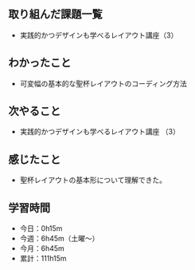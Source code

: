 ## 取り組んだ課題一覧
- 実践的かつデザインも学べるレイアウト講座（3）
## わかったこと
- 可変幅の基本的な聖杯レイアウトのコーディング方法
## 次やること
 - 実践的かつデザインも学べるレイアウト講座 （3）
## 感じたこと
- 聖杯レイアウトの基本形について理解できた。
## 学習時間
- 今日：0h15m
- 今週：6h45m（土曜〜）
- 今月：6h45m
- 累計：111h15m
